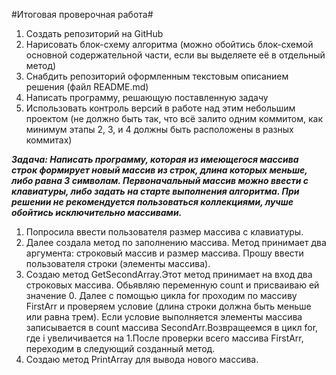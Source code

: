 #Итоговая проверочная работа#

1. Создать репозиторий на GitHub
2. Нарисовать блок-схему алгоритма (можно обойтись блок-схемой основной содержательной части, если вы выделяете её в отдельный метод)
3. Снабдить репозиторий оформленным текстовым описанием решения (файл README.md)
4. Написать программу, решающую поставленную задачу
5. Использовать контроль версий в работе над этим небольшим проектом (не должно быть так, что всё залито одним коммитом, как минимум этапы 2, 3, и 4 должны быть расположены в разных коммитах)

***Задача: Написать программу, которая из имеющегося массива строк формирует новый массив из строк, длина которых меньше, либо равна 3 символам. Первоначальный массив можно ввести с клавиатуры, либо задать на старте выполнения алгоритма. При решении не рекомендуется пользоваться коллекциями, лучше обойтись исключительно массивами.***

1. Попросила ввести пользователя размер массива с клавиатуры.
2.  Далее создала метод по заполнению массива. Метод принимает два аргумента: строковый массив и размер массива.
 Прошу ввести пользователя строки (элементы массива).
3. Создаю метод GetSecondArray.Этот метод принимает на вход два строковых массива.
 Обьявляю переменную count и присваиваю ей значение 0. Далее с помощью цикла for проходим по массиву  FirstArr и проверяем условие (длина строки должна быть меньше или равна трем). Если условие выполняется элементы массива записывается в count массива SecondArr.Возвращеемся в цикл for, где i увеличивается на 1.После проверки всего массива FirstArr, переходим в следующий созданный метод.
 4. Создаю метод PrintArray для вывода нового массива. 